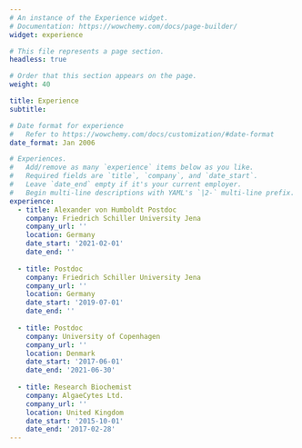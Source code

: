 ```yaml
---
# An instance of the Experience widget.
# Documentation: https://wowchemy.com/docs/page-builder/
widget: experience

# This file represents a page section.
headless: true

# Order that this section appears on the page.
weight: 40

title: Experience
subtitle:

# Date format for experience
#   Refer to https://wowchemy.com/docs/customization/#date-format
date_format: Jan 2006

# Experiences.
#   Add/remove as many `experience` items below as you like.
#   Required fields are `title`, `company`, and `date_start`.
#   Leave `date_end` empty if it's your current employer.
#   Begin multi-line descriptions with YAML's `|2-` multi-line prefix.
experience:
  - title: Alexander von Humboldt Postdoc
    company: Friedrich Schiller University Jena
    company_url: ''
    location: Germany
    date_start: '2021-02-01'
    date_end: ''
    
  - title: Postdoc
    company: Friedrich Schiller University Jena
    company_url: ''
    location: Germany
    date_start: '2019-07-01'
    date_end: ''
  
  - title: Postdoc
    company: University of Copenhagen
    company_url: ''
    location: Denmark
    date_start: '2017-06-01'
    date_end: '2021-06-30'
  
  - title: Research Biochemist
    company: AlgaeCytes Ltd.
    company_url: ''
    location: United Kingdom
    date_start: '2015-10-01'
    date_end: '2017-02-28'
---
```

